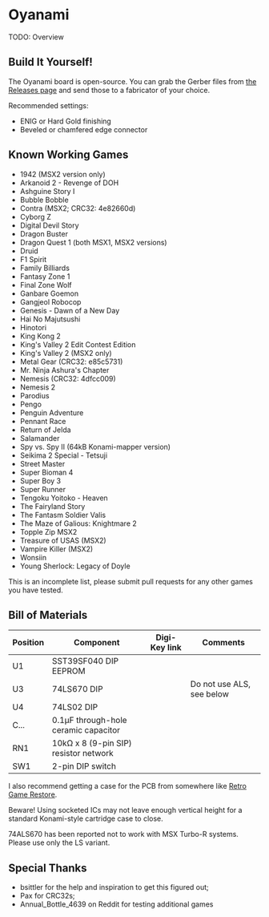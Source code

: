 # Oyanami
TODO: Overview

## Build It Yourself!
The Oyanami board is open-source. You can grab the Gerber files from [the Releases page](https://github.com/barbeque/oyanami-msx-megarom/releases) and send those to a fabricator of your choice.

Recommended settings: 

 - ENIG or Hard Gold finishing
 - Beveled or chamfered edge connector

## Known Working Games
 - 1942 (MSX2 version only)
 - Arkanoid 2 - Revenge of DOH
 - Ashguine Story I
 - Bubble Bobble
 - Contra (MSX2; CRC32: 4e82660d)
 - Cyborg Z
 - Digital Devil Story
 - Dragon Buster
 - Dragon Quest 1 (both MSX1, MSX2 versions)
 - Druid
 - F1 Spirit
 - Family Billiards
 - Fantasy Zone 1
 - Final Zone Wolf
 - Ganbare Goemon
 - Gangjeol Robocop
 - Genesis - Dawn of a New Day
 - Hai No Majutsushi
 - Hinotori
 - King Kong 2
 - King's Valley 2 Edit Contest Edition
 - King's Valley 2 (MSX2 only)
 - Metal Gear (CRC32: e85c5731)
 - Mr. Ninja Ashura's Chapter
 - Nemesis (CRC32: 4dfcc009)
 - Nemesis 2
 - Parodius
 - Pengo
 - Penguin Adventure
 - Pennant Race
 - Return of Jelda
 - Salamander
 - Spy vs. Spy II (64kB Konami-mapper version)
 - Seikima 2 Special - Tetsuji
 - Street Master
 - Super Bioman 4
 - Super Boy 3
 - Super Runner
 - Tengoku Yoitoko - Heaven
 - The Fairyland Story
 - The Fantasm Soldier Valis
 - The Maze of Galious: Knightmare 2
 - Topple Zip MSX2
 - Treasure of USAS (MSX2)
 - Vampire Killer (MSX2)
 - Wonsiin
 - Young Sherlock: Legacy of Doyle

This is an incomplete list, please submit pull requests for any other games you have tested.

## Bill of Materials

| Position | Component     | Digi-Key link      | Comments  |
|----------|---------------|--------------------|-----------|
| U1       | SST39SF040 DIP EEPROM | | |
| U3       | 74LS670 DIP | | Do not use ALS, see below |
| U4       | 74LS02 DIP | | |
| C...     | 0.1µF through-hole ceramic capacitor | | |
| RN1      | 10kΩ x 8 (9-pin SIP) resistor network | | |
| SW1      | 2-pin DIP switch | | |

I also recommend getting a case for the PCB from somewhere like [Retro Game Restore](https://retrogamerestore.com/store/msx_cart_shell).

Beware! Using socketed ICs may not leave enough vertical height for a standard Konami-style cartridge case to close.

74ALS670 has been reported not to work with MSX Turbo-R systems. Please use only the LS variant.

## Special Thanks
 - bsittler for the help and inspiration to get this figured out;
 - Pax for CRC32s;
 - Annual_Bottle_4639 on Reddit for testing additional games
